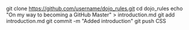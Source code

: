 git clone https://github.com/username/dojo_rules.git
cd dojo_rules
echo "On my way to becoming a GitHub Master" > introduction.md
git add introduction.md
git commit -m "Added introduction"
git push
CSS
